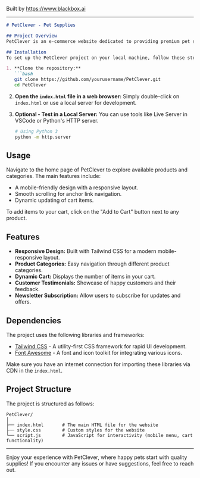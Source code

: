 
Built by https://www.blackbox.ai

---

```markdown
# PetClever - Pet Supplies

## Project Overview
PetClever is an e-commerce website dedicated to providing premium pet supplies and accessories. With an attractive layout and intuitive navigation, users can easily shop for various pet categories including dog food, cat food, accessories, and toys. The website features a user-friendly interface designed with Tailwind CSS and Font Awesome, ensuring a modern and responsive experience for all devices.

## Installation
To set up the PetClever project on your local machine, follow these steps:

1. **Clone the repository:**
   ```bash
   git clone https://github.com/yourusername/PetClever.git
   cd PetClever
   ```

2. **Open the `index.html` file in a web browser:**
   Simply double-click on `index.html` or use a local server for development.

3. **Optional - Test in a Local Server:**
   You can use tools like Live Server in VSCode or Python's HTTP server.
   ```bash
   # Using Python 3
   python -m http.server
   ```

## Usage
Navigate to the home page of PetClever to explore available products and categories. The main features include:
- A mobile-friendly design with a responsive layout.
- Smooth scrolling for anchor link navigation.
- Dynamic updating of cart items.

To add items to your cart, click on the "Add to Cart" button next to any product.

## Features
- **Responsive Design:** Built with Tailwind CSS for a modern mobile-responsive layout.
- **Product Categories:** Easy navigation through different product categories.
- **Dynamic Cart:** Displays the number of items in your cart.
- **Customer Testimonials:** Showcase of happy customers and their feedback.
- **Newsletter Subscription:** Allow users to subscribe for updates and offers.

## Dependencies
The project uses the following libraries and frameworks:
- [Tailwind CSS](https://tailwindcss.com) - A utility-first CSS framework for rapid UI development.
- [Font Awesome](https://fontawesome.com) - A font and icon toolkit for integrating various icons.
  
Make sure you have an internet connection for importing these libraries via CDN in the `index.html`.

## Project Structure
The project is structured as follows:

```
PetClever/
│
├── index.html       # The main HTML file for the website
├── style.css        # Custom styles for the website
└── script.js        # JavaScript for interactivity (mobile menu, cart functionality)
```

---

Enjoy your experience with PetClever, where happy pets start with quality supplies! If you encounter any issues or have suggestions, feel free to reach out.
```
